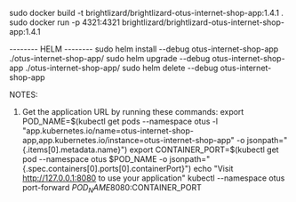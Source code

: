 sudo docker build -t brightlizard/brightlizard-otus-internet-shop-app:1.4.1 .
sudo docker run -p 4321:4321 brightlizard/brightlizard-otus-internet-shop-app:1.4.1

-------- HELM --------
sudo helm install --debug otus-internet-shop-app ./otus-internet-shop-app/
sudo helm upgrade --debug otus-internet-shop-app ./otus-internet-shop-app/
sudo helm delete --debug otus-internet-shop-app


NOTES:
1. Get the application URL by running these commands:
  export POD_NAME=$(kubectl get pods --namespace otus -l "app.kubernetes.io/name=otus-internet-shop-app,app.kubernetes.io/instance=otus-internet-shop-app" -o jsonpath="{.items[0].metadata.name}")
  export CONTAINER_PORT=$(kubectl get pod --namespace otus $POD_NAME -o jsonpath="{.spec.containers[0].ports[0].containerPort}")
  echo "Visit http://127.0.0.1:8080 to use your application"
  kubectl --namespace otus port-forward $POD_NAME 8080:$CONTAINER_PORT
